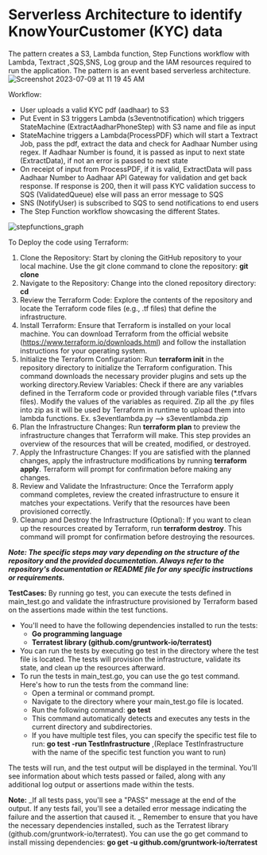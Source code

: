 # Serverless Architecture to identify KnowYourCustomer (KYC) data 

The pattern creates a S3, Lambda function, Step Functions workflow with Lambda, Textract ,SQS,SNS, Log group and the IAM resources required to run the application. The pattern is an event based serverless architecture.
![Screenshot 2023-07-09 at 11 19 45 AM](https://github.com/paulkannan/kycserverless/assets/46925641/efb22a04-05e1-43d0-805f-91e6ff34d51a)

Workflow:

  - User uploads a valid KYC pdf (aadhaar) to S3
  - Put Event in S3 triggers Lambda (s3eventnotification) which triggers StateMachine (ExtractAadharPhoneStep) with S3 name and file as input
  - StateMachine triggers a Lambda(ProcessPDF) which will start a Textract Job, pass the pdf, extract the data and check for Aadhaar Number using regex. If Aadhaar Number is found, it is passed as input 
    to next state (ExtractData), if not an error is passed to next state 
  - On receipt of input from ProcessPDF, if it is valid, ExtractData will pass Aadhaar Number to Aadhaar API Gateway for validation and get back response. If response is 200, then it will pass KYC 
    validation success to SQS (ValidatedQueue) else will pass an error message to SQS
  - SNS (NotifyUser) is subscribed to SQS to send notifications to end users
  - The Step Function workflow showcasing the different States.




![stepfunctions_graph](https://github.com/paulkannan/serverless-architecture-to-identify-Know-Your-Customer-data/assets/46925641/97d9829e-4f58-43eb-ac0f-7666f977c96a)


To Deploy the code using Terraform:

1. Clone the Repository: Start by cloning the GitHub repository to your local machine. Use the git clone command to clone the repository: **git clone <repository-url>**
2. Navigate to the Repository: Change into the cloned repository directory:  **cd <repository-directory>**
3. Review the Terraform Code: Explore the contents of the repository and locate the Terraform code files (e.g., .tf files) that define the infrastructure.
4. Install Terraform: Ensure that Terraform is installed on your local machine. You can download Terraform from the official website (https://www.terraform.io/downloads.html) and follow the installation instructions for your operating system.
5. Initialize the Terraform Configuration: Run **terraform init** in the repository directory to initialize the Terraform configuration. This command downloads the necessary provider plugins and sets up the working directory.Review Variables: Check if there are any variables defined in the Terraform code or provided through variable files (*.tfvars files). Modify the values of the variables as required. Zip all the .py files into zip as it will be used by Terraform in runtime to upload them into lambda functions. Ex. s3eventlambda.py --> s3eventlambda.zip
6. Plan the Infrastructure Changes: Run **terraform plan** to preview the infrastructure changes that Terraform will make. This step provides an overview of the resources that will be created, modified, or destroyed.
7. Apply the Infrastructure Changes: If you are satisfied with the planned changes, apply the infrastructure modifications by running **terraform apply**. Terraform will prompt for confirmation before making any changes.
8. Review and Validate the Infrastructure: Once the Terraform apply command completes, review the created infrastructure to ensure it matches your expectations. Verify that the resources have been provisioned correctly.
9. Cleanup and Destroy the Infrastructure (Optional): If you want to clean up the resources created by Terraform, run **terraform destroy**. This command will prompt for confirmation before destroying the resources.

**_Note: The specific steps may vary depending on the structure of the repository and the provided documentation. Always refer to the repository's documentation or README file for any specific instructions or requirements._**

**TestCases:**
By running go test, you can execute the tests defined in main_test.go and validate the infrastructure provisioned by Terraform based on the assertions made within the test functions.
  - You'll need to have the following dependencies installed to run the tests:
    - **Go programming language**
    - **Terratest library (github.com/gruntwork-io/terratest)**
  - You can run the tests by executing go test in the directory where the test file is located. The tests will provision the infrastructure, validate its state, and clean up the resources afterward.
  - To run the tests in main_test.go, you can use the go test command. Here's how to run the tests from the command line:
      -  Open a terminal or command prompt.
      -  Navigate to the directory where your main_test.go file is located.
      -  Run the following command: **go test**
      -  This command automatically detects and executes any tests in the current directory and subdirectories.
      -  If you have multiple test files, you can specify the specific test file to run: **go test -run TestInfrastructure** ,(Replace TestInfrastructure with the name of the specific test function you           want to run)

The tests will run, and the test output will be displayed in the terminal. You'll see information about which tests passed or failed, along with any additional log output or assertions made within the tests.

**Note:** _If all tests pass, you'll see a "PASS" message at the end of the output. If any tests fail, you'll see a detailed error message indicating the failure and the assertion that caused it.
_
Remember to ensure that you have the necessary dependencies installed, such as the Terratest library (github.com/gruntwork-io/terratest). You can use the go get command to install missing dependencies:
**go get -u github.com/gruntwork-io/terratest**
